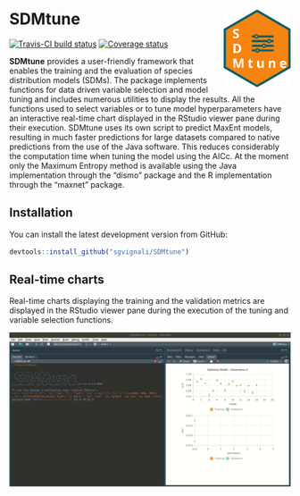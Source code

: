 
<!-- README.md is generated from README.Rmd. Please edit that file -->
SDMtune <img src="man/figures/logo.svg" align="right" alt="" width="120" />
===========================================================================

[![Travis-CI build status](https://travis-ci.org/sgvignali/SDMtune.svg?branch=master)](https://travis-ci.org/sgvignali/SDMtune) [![Coverage status](https://codecov.io/gh/sgvignali/SDMtune/branch/master/graph/badge.svg)](https://codecov.io/github/sgvignali/SDMtune?branch=master)

**SDMtune** provides a user-friendly framework that enables the training and the evaluation of species distribution models (SDMs). The package implements functions for data driven variable selection and model tuning and includes numerous utilities to display the results. All the functions used to select variables or to tune model hyperparameters have an interactive real-time chart displayed in the RStudio viewer pane during their execution. SDMtune uses its own script to predict MaxEnt models, resulting in much faster predictions for large datasets compared to native predictions from the use of the Java software. This reduces considerably the computation time when tuning the model using the AICc. At the moment only the Maximum Entropy method is available using the Java implementation through the “dismo” package and the R implementation through the “maxnet” package.

Installation
------------

You can install the latest development version from GitHub:

``` r
devtools::install_github("sgvignali/SDMtune")
```

Real-time charts
----------------

Real-time charts displaying the training and the validation metrics are displayed in the RStudio viewer pane during the execution of the tuning and variable selection functions.

<img src="man/figures/realtime-chart.gif" alt="" />
